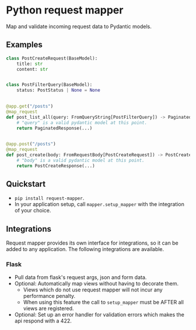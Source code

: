 # Python request mapper

Map and validate incoming request data to Pydantic models.

## Examples

```python
class PostCreateRequest(BaseModel):
    title: str
    content: str


class PostFilterQuery(BaseModel):
    status: PostStatus | None = None
    

@app.get("/posts")
@map_request
def post_list_all(query: FromQueryString[PostFilterQuery]) -> PaginatedResponse[Post]:
    # "query" is a valid pydantic model at this point.
    return PaginatedResponse(...)
    

@app.post("/posts")
@map_request
def post_create(body: FromRequestBody[PostCreateRequest]) -> PostCreateResponse:
    # "body" is a valid pydantic model at this point.
    return PostCreateResponse(...)
```

## Quickstart

* `pip install request-mapper`.
* In your application setup, call `mapper.setup_mapper` with the integration of your choice.

## Integrations

Request mapper provides its own interface for integrations, so it can be added to any application. The following
integrations are available.

### Flask

* Pull data from flask's request args, json and form data.
* Optional: Automatically map views without having to decorate them.
  * Views which do not use request mapper will not incur any performance penalty.
  * When using this feature the call to `setup_mapper` must be AFTER all views are registered.
* Optional: Set up an error handler for validation errors which makes the api respond with a 422.

